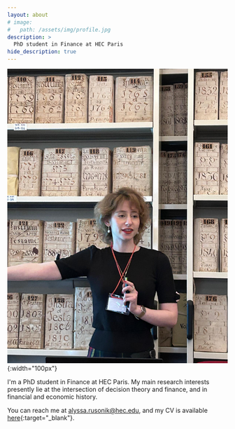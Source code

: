 ```yaml
---
layout: about
# image: 
#   path: /assets/img/profile.jpg
description: >
  PhD student in Finance at HEC Paris
hide_description: true
---
```


![](/assets/img/profile.jpg){:width="100px"}

I'm a PhD student in Finance at HEC Paris. My main research interests presently lie at the intersection of decision theory and finance, and in financial and economic history.

You can reach me at alyssa.rusonik@hec.edu, and my CV is available [here](/assets/pdf/AlyssaRusonik_CV.pdf){:target="_blank"}.
